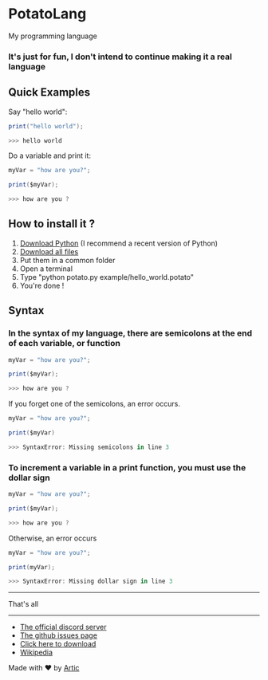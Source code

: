 # PotatoLang

My programming language

### It's just for fun, I don't intend to continue making it a real language

## Quick Examples

Say "hello world":
```cs
print("hello world");

>>> hello world
```

Do a variable and print it:
```cs
myVar = "how are you?";

print($myVar);

>>> how are you ?
```

## How to install it ?

1. [Download Python](https://www.python.org/downloads/) (I recommend a recent version of Python)
2. [Download all files](https://github.com/ArticOff/potatoLang/archive/refs/heads/main.zip)
3. Put them in a common folder
4. Open a terminal
5. Type "python potato.py example/hello_world.potato"
6. You're done !

## Syntax

### In the syntax of my language, there are semicolons at the end of each variable, or function 

```cs
myVar = "how are you?";

print($myVar);

>>> how are you ?
```

If you forget one of the semicolons, an error occurs.

```cs
myVar = "how are you?";

print($myVar)

>>> SyntaxError: Missing semicolons in line 3
```

### To increment a variable in a print function, you must use the dollar sign

```cs
myVar = "how are you?";

print($myVar);

>>> how are you ?
```

Otherwise, an error occurs

```cs
myVar = "how are you?";

print(myVar);

>>> SyntaxError: Missing dollar sign in line 3
```

***

That's all

***

- [The official discord server](https://discord.com/invite/h7YFnP45jv)
- [The github issues page](https://github.com/ArticOff/potatoLang/issues)
- [Click here to download](https://github.com/ArticOff/potatoLang/archive/refs/heads/main.zip)
- [Wikipedia](https://en.wikipedia.org/wiki/Draft:Potato_Lang)

Made with ❤️ by [Artic](https://discord.com/users/855783629047988274)
